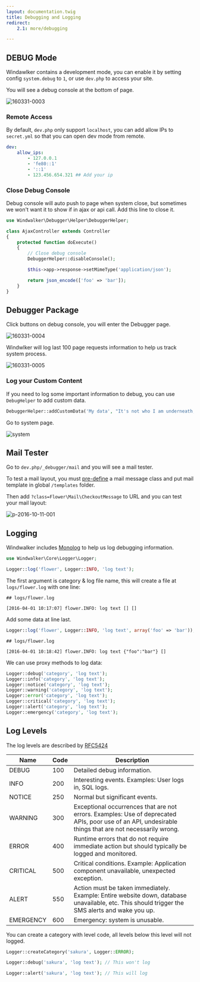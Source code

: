 ```yaml
---
layout: documentation.twig
title: Debugging and Logging
redirect:
    2.1: more/debugging

---
```


## DEBUG Mode

Windawlker contains a development mode, you can enable it by setting config `system.debug` to `1`, or use `dev.php` to access your site.

You will see a debug console at the bottom of page.

![160331-0003](https://cloud.githubusercontent.com/assets/1639206/14169792/6aabee92-f75c-11e5-9614-1512c6021d77.jpg)

### Remote Access

By default, `dev.php` only support `localhost`, you can add allow IPs to `secret.yml` so that you can open dev mode from remote.

``` yaml
dev:
    allow_ips:
        - 127.0.0.1
        - 'fe80::1'
        - '::1'
        - 123.456.654.321 ## Add your ip
```

### Close Debug Console

Debug console will auto push to page when system close, but sometimes we won't want it to show if in ajax or api call.
Add this line to close it.

``` php
use Windwalker\Debugger\Helper\DebuggerHelper;

class AjaxController extends Controller
{
	protected function doExecute()
	{
	    // Close debug console
		DebuggerHelper::disableConsole();

		$this->app->response->setMimeType('application/json');

		return json_encode(['foo' => 'bar']);
	}
}
```

## Debugger Package

Click buttons on debug console, you will enter the Debugger page.

![160331-0004](https://cloud.githubusercontent.com/assets/1639206/14169994/a78ec270-f75d-11e5-81b9-b14317b32fbe.jpg)

Windwlker will log last 100 page requests information to help us track system process.

![160331-0005](https://cloud.githubusercontent.com/assets/1639206/14170049/f8b897d4-f75d-11e5-9cd1-3380e88854fb.jpg)

### Log your Custom Content

If you need to log some important information to debug, you can use `DebugHelper` to add custom data.

``` php
DebuggerHelper::addCustomData('My data', "It's not who I am underneath, but it's what I do that defines me.");
```

Go to system page.

![system](https://cloud.githubusercontent.com/assets/1639206/14170215/ff20a048-f75e-11e5-992e-9fc8eaa4105c.jpg)

## Mail Tester

Go to `dev.php/_debugger/mail` and you will see a mail tester.

To test a mail layout, you must [pre-define](./mailer.html) a mail message class and put mail template in global `/templates` folder.

Then add `?class=Flower\Mail\CheckoutMessage` to URL and you can test your mail layout:

![p-2016-10-11-001](https://cloud.githubusercontent.com/assets/1639206/19275116/33e2a6d4-9005-11e6-988f-1014566562f6.jpg)

## Logging

Windwalker includes [Monolog](https://github.com/Seldaek/monolog) to help us log debugging information.

``` php
use Windwalker\Core\Logger\Logger;

Logger::log('flower', Logger::INFO, 'log text');
```

The first argument is category & log file name, this will create a file at `logs/flower.log` with one line:

```
## logs/flower.log

[2016-04-01 10:17:07] flower.INFO: log text [] []
```

Add some data at line last.

``` php
Logger::log('flower', Logger::INFO, 'log text', array('foo' => 'bar'));
```

```
## logs/flower.log

[2016-04-01 10:18:42] flower.INFO: log text {"foo":"bar"} []
```

We can use proxy methods to log data:

``` php
Logger::debug('category', 'log text');
Logger::info('category', 'log text');
Logger::notice('category', 'log text');
Logger::warning('category', 'log text');
Logger::error('category', 'log text');
Logger::critical('category', 'log text');
Logger::alert('category', 'log text');
Logger::emergency('category', 'log text');
```

## Log Levels

The log levels are described by [RFC5424](http://tools.ietf.org/html/rfc5424)

| Name | Code | Description |
| ---- | ---- | ----------- |
| DEBUG | 100 | Detailed debug information. |
| INFO | 200 | Interesting events. Examples: User logs in, SQL logs. |
| NOTICE | 250 | Normal but significant events. |
| WARNING | 300 | Exceptional occurrences that are not errors. Examples: Use of deprecated APIs, poor use of an API, undesirable things that are not necessarily wrong. |
| ERROR | 400 | Runtime errors that do not require immediate action but should typically be logged and monitored. |
| CRITICAL | 500 | Critical conditions. Example: Application component unavailable, unexpected exception. |
| ALERT | 550 | Action must be taken immediately. Example: Entire website down, database unavailable, etc. This should trigger the SMS alerts and wake you up. |
| EMERGENCY | 600 | Emergency: system is unusable. |

You can create a category with level code, all levels below this level will not logged.

``` php
Logger::createCategory('sakura', Logger::ERROR);

Logger::debug('sakura', 'log text'); // This won't log

Logger::alert('sakura', 'log text'); // This will log
```
